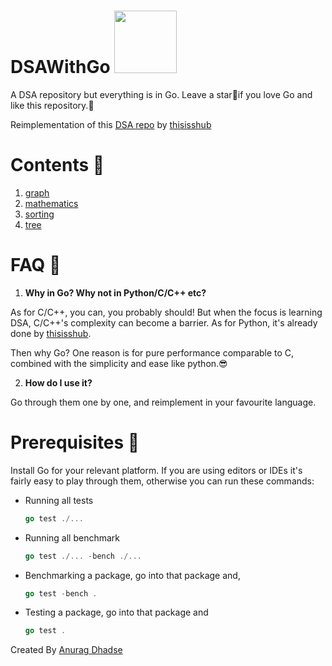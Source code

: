 # DSAWithGo <img width=100 src="https://upload.wikimedia.org/wikipedia/commons/0/05/Go_Logo_Blue.svg"/>
A DSA repository but everything is in Go. Leave a star🌟if you love Go and like this repository.💫

Reimplementation of this [DSA repo](https://github.com/thisisshub/DSA) by [thisisshub](https://github.com/thisisshub/)

# Contents 📃
1. [graph](https://github.com/adhadse/DSAWithGo/tree/master/graph)
2. [mathematics](https://github.com/adhadse/DSAWithGo/tree/master/mathematics)
3. [sorting](https://github.com/adhadse/DSAWithGo/tree/master/sorting)
4. [tree](https://github.com/adhadse/DSAWithGo/tree/master/tree)

# FAQ  🤔
1. **Why in Go? Why not in Python/C/C++ etc?**

As for C/C++, you can, you probably should! But when the focus is learning DSA, C/C++'s complexity can become a barrier. As for Python, it's already done by [thisisshub](https://github.com/thisisshub/).

Then why Go? One reason is for pure performance comparable to C, combined with the simplicity and ease like python.😎

2. **How do I use it?**

Go through them one by one, and reimplement in your favourite language.

# Prerequisites 📝
Install Go for your relevant platform. If you are using editors or IDEs it's fairly easy to play through them, otherwise you can run these commands:

- Running all tests 

   ```go
   go test ./...
   ```
- Running all benchmark
  
  ```go
  go test ./... -bench ./...
  ```
- Benchmarking a package, go into that package and,

  ```go
  go test -bench .
  ```
- Testing a package, go into that package and

  ```go
  go test .
  ```
   
Created By [Anurag Dhadse](https://anuragdhadse.com)
